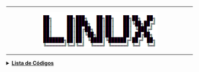 ----
<div align="Center"> 
<a href="https://github.com/l34-n/Linux/blob/main/Linux.png"><img src="https://github.com/l34-n/Linux/blob/main/Linux.png">
</div> 
  
----
<details>
  <summary><b>Lista de Códigos </b></summary>
<div align="Center"> 
  
| Título                    | Descrição                                                                        |
| ------------------------- | ---------------------------------------------------------------------------------|
|    |  |

</div> 
</details>
